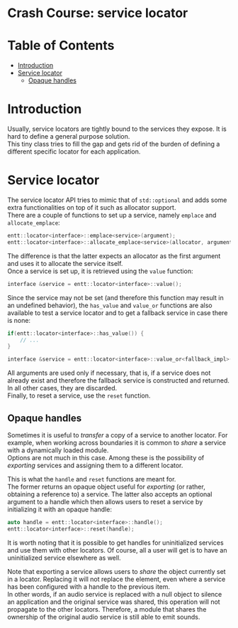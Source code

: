 # Crash Course: service locator

# Table of Contents

* [Introduction](#introduction)
* [Service locator](#service-locator)
  * [Opaque handles](#opaque-handles)

# Introduction

Usually, service locators are tightly bound to the services they expose. It is
hard to define a general purpose solution.<br/>
This tiny class tries to fill the gap and gets rid of the burden of defining a
different specific locator for each application.

# Service locator

The service locator API tries to mimic that of `std::optional` and adds some
extra functionalities on top of it such as allocator support.<br/>
There are a couple of functions to set up a service, namely `emplace` and
`allocate_emplace`:

```cpp
entt::locator<interface>::emplace<service>(argument);
entt::locator<interface>::allocate_emplace<service>(allocator, argument);
```

The difference is that the latter expects an allocator as the first argument and
uses it to allocate the service itself.<br/>
Once a service is set up, it is retrieved using the `value` function:

```cpp
interface &service = entt::locator<interface>::value();
```

Since the service may not be set (and therefore this function may result in an
undefined behavior), the `has_value` and `value_or` functions are also available
to test a service locator and to get a fallback service in case there is none:

```cpp
if(entt::locator<interface>::has_value()) {
    // ...
}

interface &service = entt::locator<interface>::value_or<fallback_impl>(argument);
```

All arguments are used only if necessary, that is, if a service does not already
exist and therefore the fallback service is constructed and returned. In all
other cases, they are discarded.<br/>
Finally, to reset a service, use the `reset` function.

## Opaque handles

Sometimes it is useful to _transfer_ a copy of a service to another locator. For
example, when working across boundaries it is common to _share_ a service with a
dynamically loaded module.<br/>
Options are not much in this case. Among these is the possibility of _exporting_
services and assigning them to a different locator.

This is what the `handle` and `reset` functions are meant for.<br/>
The former returns an opaque object useful for _exporting_ (or rather, obtaining
a reference to) a service. The latter also accepts an optional argument to a
handle which then allows users to reset a service by initializing it with an
opaque handle:

```cpp
auto handle = entt::locator<interface>::handle();
entt::locator<interface>::reset(handle);
```

It is worth noting that it is possible to get handles for uninitialized services
and use them with other locators. Of course, all a user will get is to have an
uninitialized service elsewhere as well.

Note that exporting a service allows users to _share_ the object currently set
in a locator. Replacing it will not replace the element, even where a service
has been configured with a handle to the previous item.<br/>
In other words, if an audio service is replaced with a null object to silence an
application and the original service was shared, this operation will not
propagate to the other locators. Therefore, a module that shares the ownership
of the original audio service is still able to emit sounds.
